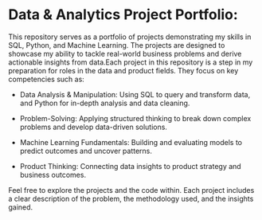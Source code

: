 # Data & Analytics Project Portfolio:

This repository serves as a portfolio of projects demonstrating my skills in SQL, Python, and Machine Learning. The projects are designed to showcase my ability to tackle real-world business problems and derive actionable insights from data.Each project in this repository is a step in my preparation for roles in the data and product fields. They focus on key competencies such as:

- Data Analysis & Manipulation: Using SQL to query and transform data, and Python for in-depth analysis and data cleaning.

- Problem-Solving: Applying structured thinking to break down complex problems and develop data-driven solutions.

- Machine Learning Fundamentals: Building and evaluating models to predict outcomes and uncover patterns.

- Product Thinking: Connecting data insights to product strategy and business outcomes.

Feel free to explore the projects and the code within. Each project includes a clear description of the problem, the methodology used, and the insights gained.
